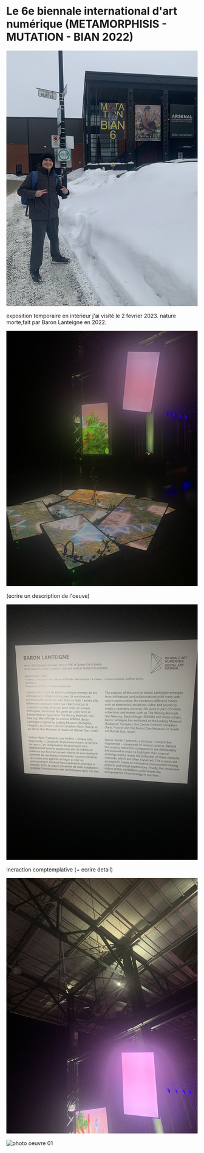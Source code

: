 # Le 6e biennale international d'art numérique (METAMORPHISIS - MUTATION - BIAN 2022)

![photo devant entrer](https://github.com/Ferylane/H23_V13_INSPIRATIONS_FERRANTELAMBERT/blob/main/BIAN/photo/photo_devant_entrer.png)

exposition temporaire en intérieur
j'ai visité le 2 fevrier 2023.
nature morte,fait par Baron Lanteigne en 2022.

![photo euvre 04](https://github.com/Ferylane/H23_V13_INSPIRATIONS_FERRANTELAMBERT/blob/main/BIAN/photo/photo_oeuvre_04.png)

(ecrire un description de l'oeuve)

![photo info](https://github.com/Ferylane/H23_V13_INSPIRATIONS_FERRANTELAMBERT/blob/main/BIAN/photo/photo_info.png)

ineraction comptemplative (+ ecrire detail)


![photo instalation](https://github.com/Ferylane/H23_V13_INSPIRATIONS_FERRANTELAMBERT/blob/main/BIAN/photo/photo_instalation.png)

![photo oeuvre 01]()


